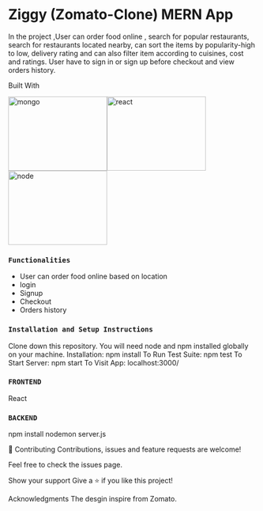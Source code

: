 # Ziggy (Zomato-Clone) MERN App

In the project ,User can order food online , search for popular restaurants, search for restaurants located nearby, can sort the items by popularity-high to low, delivery rating and can also filter item according to cuisines, cost and ratings. User have to sign in or sign up before checkout and view orders history.

Built With

<img src="https://user-images.githubusercontent.com/85514305/220159591-8ed1808e-2eaa-42ed-a1ce-b3a72b8e751f.png" alt="mongo" width="200" height="150" ><img src="https://user-images.githubusercontent.com/85514305/220159540-2ef3cbc0-a0a6-445b-aa39-03951bc141a7.png" alt="react" width="200" height="150" ><img src="https://user-images.githubusercontent.com/85514305/220159610-2fe38f55-f7fc-4edb-a1e5-2032d561b3f7.png" alt="node" width="200" height="150" >


	
				
### `Functionalities`
- User can order food online based on location
- login 
- Signup
- Checkout 
- Orders history

### `Installation and Setup Instructions`
Clone down this repository. You will need node and npm installed globally on your machine. Installation: npm install To Run Test Suite: npm test To Start Server: npm start To Visit App: localhost:3000/


### `FRONTEND`
React


### `BACKEND`
npm install
nodemon server.js

🤝 Contributing
Contributions, issues and feature requests are welcome!

Feel free to check the issues page.

Show your support
Give a ⭐️ if you like this project!

Acknowledgments
The desgin inspire from Zomato.
